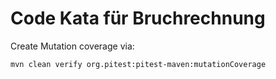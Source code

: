 # Code Kata für Bruchrechnung

Create Mutation coverage via:
```bash
mvn clean verify org.pitest:pitest-maven:mutationCoverage
```